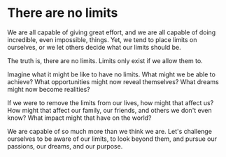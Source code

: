 # There are no limits

We are all capable of giving great effort, and we are all capable of doing incredible, even impossible, things. Yet, we tend to place limits on ourselves, or we let others decide what our limits should be.

The truth is, there are no limits. Limits only exist if we allow them to.

Imagine what it might be like to have no limits. What might we be able to achieve? What opportunities might now reveal themselves? What dreams might now become realities?

If we were to remove the limits from our lives, how might that affect us? How might that affect our family, our friends, and others we don't even know? What impact might that have on the world?

We are capable of so much more than we think we are. Let's challenge ourselves to be aware of our limits, to look beyond them, and pursue our passions, our dreams, and our purpose.
